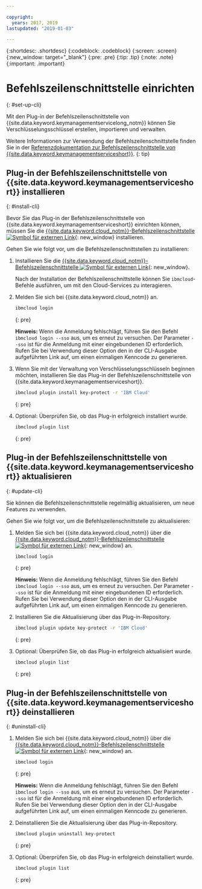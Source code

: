 ```yaml
---

copyright:
  years: 2017, 2019
lastupdated: "2019-01-03"

---
```


{:shortdesc: .shortdesc}
{:codeblock: .codeblock}
{:screen: .screen}
{:new_window: target="_blank"}
{:pre: .pre}
{:tip: .tip}
{:note: .note}
{:important: .important}

# Befehlszeilenschnittstelle einrichten
{: #set-up-cli}

Mit den Plug-in der Befehlszeilenschnittstelle von {{site.data.keyword.keymanagementservicelong_notm}} können Sie Verschlüsselungsschlüssel erstellen, importieren und verwalten. 

Weitere Informationen zur Verwendung der Befehlszeilenschnittstelle finden Sie in der [Referenzdokumentation zur Befehlszeilenschnittstelle von {{site.data.keyword.keymanagementserviceshort}}](/docs/services/key-protect/cli-reference.html).
{: tip}

## Plug-in der Befehlszeilenschnittstelle von {{site.data.keyword.keymanagementserviceshort}} installieren
{: #install-cli}

Bevor Sie das Plug-in der Befehlszeilenschnittstelle von {{site.data.keyword.keymanagementserviceshort}} einrichten können, müssen Sie die [{{site.data.keyword.cloud_notm}}-Befehlszeilenschnittstelle ![Symbol für externen Link](../../icons/launch-glyph.svg "Symbol für externen Link")](/docs/cli/index.html#overview){: new_window} installieren.  

Gehen Sie wie folgt vor, um die Befehlszeilenschnittstellen zu installieren: 

1. Installieren Sie die [{{site.data.keyword.cloud_notm}}-Befehlszeilenschnittstelle ![Symbol für externen Link](../../icons/launch-glyph.svg "Symbol für externen Link")](/docs/cli/index.html#overview){: new_window}. 

    Nach der Installation der Befehlszeilenschnittstelle können Sie `ibmcloud`-Befehle ausführen, um mit den Cloud-Services zu interagieren. 

2. Melden Sie sich bei {{site.data.keyword.cloud_notm}} an. 

    ```sh
    ibmcloud login 
    ```
    {: pre}

    **Hinweis:** Wenn die Anmeldung fehlschlägt, führen Sie den Befehl `ibmcloud login --sso` aus, um es erneut zu versuchen. Der Parameter `--sso` ist für die Anmeldung mit einer eingebundenen ID erforderlich. Rufen Sie bei Verwendung dieser Option den in der CLI-Ausgabe aufgeführten Link auf, um einen einmaligen Kenncode zu generieren.

3. Wenn Sie mit der Verwaltung von Verschlüsselungsschlüsseln beginnen möchten, installieren Sie das Plug-in der Befehlszeilenschnittstelle von {{site.data.keyword.keymanagementserviceshort}}. 

    ```sh
    ibmcloud plugin install key-protect -r 'IBM Cloud'
    ```
    {: pre}

4. Optional: Überprüfen Sie, ob das Plug-in erfolgreich installiert wurde. 

    ```sh
    ibmcloud plugin list
    ```
    {: pre}

## Plug-in der Befehlszeilenschnittstelle von {{site.data.keyword.keymanagementserviceshort}} aktualisieren
{: #update-cli}

Sie können die Befehlszeilenschnittstelle regelmäßig aktualisieren, um neue Features zu verwenden. 

Gehen Sie wie folgt vor, um die Befehlszeilenschnittstelle zu aktualisieren: 

1. Melden Sie sich bei {{site.data.keyword.cloud_notm}} über die [{{site.data.keyword.cloud_notm}}-Befehlszeilenschnittstelle ![Symbol für externen Link](../../icons/launch-glyph.svg "Symbol für externen Link")](/docs/cli/index.html#overview){: new_window} an.

    ```sh
    ibmcloud login 
    ```
    {: pre}

    **Hinweis:** Wenn die Anmeldung fehlschlägt, führen Sie den Befehl `ibmcloud login --sso` aus, um es erneut zu versuchen. Der Parameter `--sso` ist für die Anmeldung mit einer eingebundenen ID erforderlich. Rufen Sie bei Verwendung dieser Option den in der CLI-Ausgabe aufgeführten Link auf, um einen einmaligen Kenncode zu generieren.

2. Installieren Sie die Aktualisierung über das Plug-in-Repository. 

    ```sh
    ibmcloud plugin update key-protect -r 'IBM Cloud'
    ```
    {: pre}

3. Optional: Überprüfen Sie, ob das Plug-in erfolgreich aktualisiert wurde. 

    ```sh
    ibmcloud plugin list
    ```
    {: pre}

## Plug-in der Befehlszeilenschnittstelle von {{site.data.keyword.keymanagementserviceshort}} deinstallieren
{: #uninstall-cli}

1. Melden Sie sich bei {{site.data.keyword.cloud_notm}} über die [{{site.data.keyword.cloud_notm}}-Befehlszeilenschnittstelle ![Symbol für externen Link](../../icons/launch-glyph.svg "Symbol für externen Link")](/docs/cli/index.html#overview){: new_window} an.

    ```sh
    ibmcloud login 
    ```
    {: pre}

    **Hinweis:** Wenn die Anmeldung fehlschlägt, führen Sie den Befehl `ibmcloud login --sso` aus, um es erneut zu versuchen. Der Parameter `--sso` ist für die Anmeldung mit einer eingebundenen ID erforderlich. Rufen Sie bei Verwendung dieser Option den in der CLI-Ausgabe aufgeführten Link auf, um einen einmaligen Kenncode zu generieren.

2. Deinstallieren Sie die Aktualisierung über das Plug-in-Repository. 

    ```sh
    ibmcloud plugin uninstall key-protect
    ```
    {: pre}

3. Optional: Überprüfen Sie, ob das Plug-in erfolgreich deinstalliert wurde. 

    ```sh
    ibmcloud plugin list
    ```
    {: pre}
